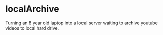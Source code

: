 # localArchive
Turning an 8 year old laptop into a local server waiting to archive youtube videos to local hard drive.
